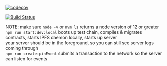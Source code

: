 [![codecov](https://codecov.io/gh/openworklabs/quasar/branch/primary/graph/badge.svg)](https://codecov.io/gh/openworklabs/quasar)

[![Build Status](https://travis-ci.org/openworklabs/quasar.svg?branch=primary)](https://travis-ci.org/openworklabs/quasar)

NOTE: make sure `node -v` or `nvm ls` returns a node version of 12 or greater<br />
`npm run start:dev:local` boots up test chain, compiles & migrates contracts, starts IPFS daemon locally, starts up server
<br />
your server should be in the foreground, so you can still see server logs coming through <br />
`npm run create:pinEvent` submits a transaction to the network so the server can listen for events
